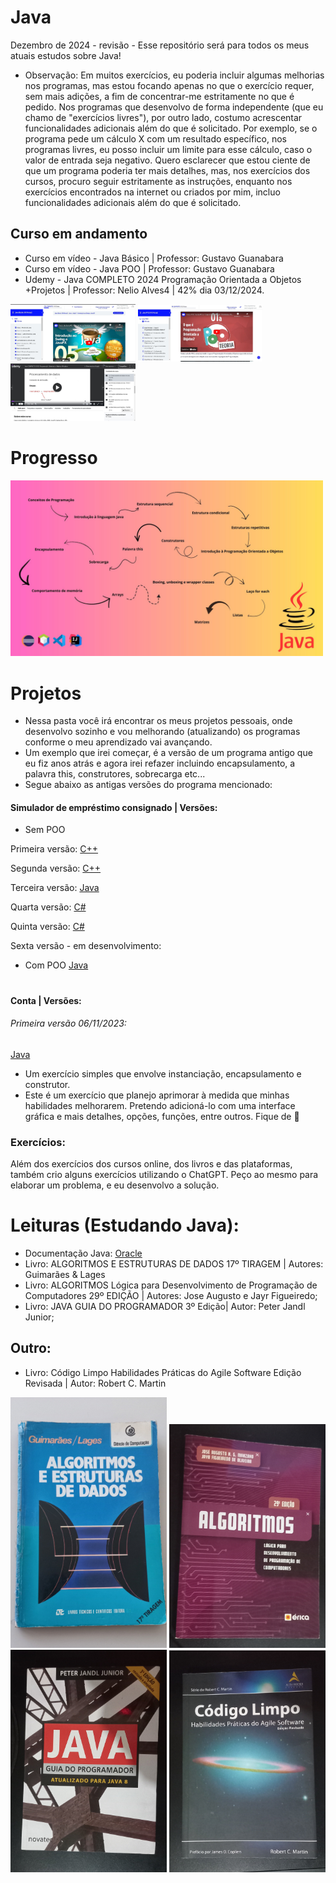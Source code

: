 # Java
Dezembro de 2024 - revisão - Esse repositório será para todos os meus atuais estudos sobre Java!
* Observação: Em muitos exercícios, eu poderia incluir algumas melhorias nos programas, mas estou focando apenas no que o exercício requer, sem mais adições, a fim de concentrar-me estritamente no que é pedido. Nos programas que desenvolvo de forma independente (que eu chamo de "exercícios livres"), por outro lado, costumo acrescentar funcionalidades adicionais além do que é solicitado. Por exemplo, se o programa pede um cálculo X com um resultado específico, nos programas livres, eu posso incluir um limite para esse cálculo, caso o valor de entrada seja negativo. Quero esclarecer que estou ciente de que um programa poderia ter mais detalhes, mas, nos exercícios dos cursos, procuro seguir estritamente as instruções, enquanto nos exercícios encontrados na internet ou criados por mim, incluo funcionalidades adicionais além do que é solicitado.

## Curso em andamento
* Curso em vídeo - Java Básico | Professor: Gustavo Guanabara
* Curso em vídeo - Java POO | Professor: Gustavo Guanabara
* Udemy - Java COMPLETO 2024 Programação Orientada a Objetos +Projetos | Professor: Nelio Alves4 | 42% dia 03/12/2024.

<img src="https://github.com/PBPaschoal/Java/blob/main/Imagens/Cursos/Curso%20em%20%20video%20Java%20Basico.JPG?raw=true" alt="Print aula Curso em video" width="200px">
<img src="https://github.com/PBPaschoal/Java/blob/main/Imagens/Cursos/Curso%20em%20Video%20Java%20POO.JPG?raw=true" alt="Print aula Curso em video" width="200px">
<img src="https://github.com/PBPaschoal/Java/blob/main/Imagens/Cursos/Udemy%20Java%20Completo%20Nelio%20Alves.JPG?raw=true" alt="Print aula Udemy" width="200px">

# Progresso
<img src="https://github.com/PBPaschoal/Java/blob/main/Imagens/Progresso/java-progresso-atualmente.jpg?raw=true" alt="Meu progresso atual" width="500px">

# Projetos
* Nessa pasta você irá encontrar os meus projetos pessoais, onde desenvolvo sozinho e vou melhorando (atualizando) os programas conforme o meu aprendizado vai avançando.
* Um exemplo que irei começar, é a versão de um programa antigo que eu fiz anos atrás e agora irei refazer incluindo encapsulamento, a palavra this, construtores, sobrecarga etc...
* Segue abaixo as antigas versões do programa mencionado:
#### Simulador de empréstimo consignado | Versões:
* Sem POO

Primeira versão:
[C++](https://github.com/PBPaschoal/BeginsCmaismais/blob/master/ProgrammingConsig.cpp)

Segunda versão:
[C++](https://github.com/PBPaschoal/BeginsCmaismais/blob/master/NovaVersaoProgrammingConsig)

Terceira versão: 
[Java](https://github.com/PBPaschoal/Java/blob/main/Udemy/Antigo/Inicio%20Java/ConsigConsulta.java)

Quarta versão:
[C#](https://github.com/PBPaschoal/CSharp/blob/main/Estudos%20Antigos/B%C3%A1sico/ConsigConsulta.cs)

Quinta versão: 
[C#](https://github.com/PBPaschoal/CSharp/blob/main/Estudos%20Antigos/B%C3%A1sico/ConsigConsultaProgram%2003/ConsigConsultaProgram/ConsigConsulta03.cs)

Sexta versão - em desenvolvimento: 
* Com POO [Java](https://github.com/PBPaschoal/Java/tree/main/Projetos/Meus%20Projetos/Simulador%20Emprestimo%20Consignado)

#

#### Conta | Versões:
###### Primeira versão 06/11/2023:
[Java](https://github.com/PBPaschoal/Java/tree/main/Udemy/Java%20COMPLETO%202023%20POO/Se%C3%A7%C3%A3o%209%20-%20Construtores%2C%20palavra%20this%2C%20sobrecarga%2C%20encapsulamento/Aula%2081%2C%2082%20e%2083%20-%20Exerc%C3%ADcio%20de%20fixa%C3%A7%C3%A3o/Aula%2081%20-%20Refazendo%20exercicio/src)

*  Um exercício simples que envolve instanciação, encapsulamento e construtor.
* Este é um exercício que planejo aprimorar à medida que minhas habilidades melhorarem. Pretendo adicioná-lo com uma interface gráfica e mais detalhes, opções, funções, entre outros. Fique de :eyes:

### Exercícios:
Além dos exercícios dos cursos online, dos livros e das plataformas, também crio alguns exercícios utilizando o ChatGPT. Peço ao mesmo para elaborar um problema, e eu desenvolvo a solução.


# Leituras (Estudando Java):
* Documentação Java: [Oracle](https://docs.oracle.com/en/java/)
* Livro: ALGORITMOS E ESTRUTURAS DE DADOS 17º TIRAGEM | Autores: Guimarães & Lages
* Livro: ALGORITMOS Lógica para Desenvolvimento de Programação de Computadores 29º EDIÇÃO | Autores: Jose Augusto e Jayr Figueiredo;
* Livro: JAVA GUIA DO PROGRAMADOR 3º Edição| Autor: Peter Jandl Junior;
## Outro:
* Livro: Código Limpo Habilidades Práticas do Agile Software Edição Revisada | Autor: Robert C. Martin 

<img src="https://github.com/PBPaschoal/Java/blob/main/Imagens/Livros/Algoritmos-Estruturas-Dados.jpg?raw=true" alt="Livro que estou lendo" width="250px">
<img src="https://github.com/PBPaschoal/Java/blob/main/Imagens/Livros/Algoritmos.jpg?raw=true" alt="Livro que estou lendo" width="250px">
<img src="https://github.com/PBPaschoal/Java/blob/main/Imagens/Livros/Java-Guia.jpg?raw=true" alt="Livro que estou lendo" width="250px">
<img src="https://github.com/PBPaschoal/Java/blob/main/Imagens/Livros/Codigo-Limpo.jpg?raw=true" alt="Livro que estou lendo" width="250px">
